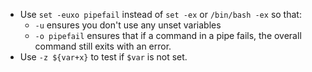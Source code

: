  - Use `set -euxo pipefail` instead of `set -ex` or `/bin/bash -ex` so that:
    - `-u` ensures you don't use any unset variables
    - `-o pipefail` ensures that if a command in a pipe fails, the overall command
      still exits with an error.
 - Use `-z ${var+x}` to test if `$var` is not set.
